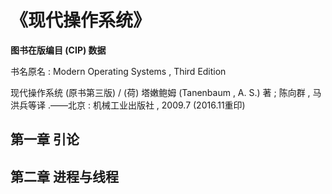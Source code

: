 # 《现代操作系统》

**图书在版编目 (CIP) 数据** 

书名原名 : Modern Operating Systems , Third Edition

现代操作系统 (原书第三版) / (荷) 塔嫩鲍姆 (Tanenbaum , A. S.) 著 ; 陈向群 , 马洪兵等译 .——北京 : 机械工业出版社 , 2009.7 (2016.11重印)

## 第一章  引论


## 第二章  进程与线程

